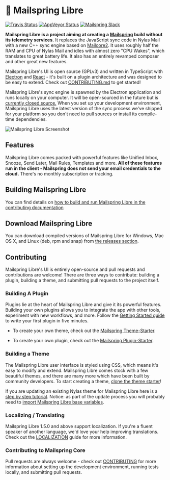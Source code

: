 # 💌 Mailspring Libre

[![Travis Status](https://travis-ci.org/Foundry376/Mailspring.svg?branch=master)](https://travis-ci.org/Foundry376/Mailspring)
[![AppVeyor Status](https://ci.appveyor.com/api/projects/status/iuuuy6d65u3x6bj6?svg=true)](https://ci.appveyor.com/project/Foundry376/Mailspring)
[![Mailspring Slack](https://join-mailspring-slack.herokuapp.com/badge.svg)](https://join-mailspring-slack.herokuapp.com/)

**Mailspring Libre is a project aiming at creating a [Mailspring](https://github.com/Foundry376/Mailspring) build without its telemetry services.** It replaces the JavaScript sync code in Nylas Mail with a new C++ sync engine based on [Mailcore2](https://github.com/MailCore/mailcore2). It uses roughly half the RAM and CPU of Nylas Mail and idles with almost zero "CPU Wakes", which translates to great battery life. It also has an entirely revamped composer and other great new features.

Mailspring Libre's UI is open source (GPLv3) and written in TypeScript with [Electron](https://github.com/atom/electron) and [React](https://facebook.github.io/react/) - it's built on a plugin architecture and was designed to be easy to extend. Check out [CONTRIBUTING.md](https://github.com/notpushkin/Mailspring-Libre/blob/master/CONTRIBUTING.md) to get started!

Mailspring Libre's sync engine is spawned by the Electron application and runs locally on your computer. It will be open-sourced in the future but is [currently closed source.](https://github.com/notpushkin/Mailspring-Libre/blob/master/ROADMAP.md#why-is-mailsync-closed-source) When you set up your development environment, Mailspring Libre uses the latest version of the sync process we've shipped for your platform so you don't need to pull sources or install its compile-time dependencies.

![Mailspring Libre Screenshot](https://github.com/notpushkin/Mailspring-Libre/raw/master/screenshots/hero_graphic_mac%402x.png)

## Features

Mailspring Libre comes packed with powerful features like Unified Inbox, Snooze, Send Later, Mail Rules, Templates and more. **All of these features run in the client - Mailspring does not send your email credentials to the cloud.** There's no monthly subscription or tracking.

## Building Mailspring Libre

You can find details on [how to build and run Mailspring Libre in the contributing documentation](https://github.com/notpushkin/Mailspring-Libre/blob/master/CONTRIBUTING.md#build-and-run-from-source)

## Download Mailspring Libre

You can download compiled versions of Mailspring Libre for Windows, Mac OS X, and Linux (deb, rpm and snap) from [the releases section](https://github.com/notpushkin/Mailspring-Libre/releases).

## Contributing

Mailspring Libre's UI is entirely open-source and pull requests and contributions are welcome! There are three ways to contribute: building a plugin, building a theme, and submitting pull requests to the project itself.

### Building A Plugin

Plugins lie at the heart of Mailspring Libre and give it its powerful features. Building your own plugins allows you to integrate the app with other tools, experiment with new workflows, and more. Follow the [Getting Started guide](https://Foundry376.github.io/Mailspring/) to write your first plugin in five minutes.

- To create your own theme, check out the [Mailspring Theme-Starter](https://github.com/Foundry376/Mailspring-Theme-Starter).

- To create your own plugin, check out the [Mailspring Plugin-Starter](https://github.com/Foundry376/Mailspring-Plugin-Starter).


### Building a Theme

The Mailspring Libre user interface is styled using CSS, which means it's easy to modify and extend. Mailspring Libre comes stock with a few beautiful themes, and there are many more which have been built by community developers. To start creating a theme, [clone the theme starter](https://github.com/Foundry376/Mailspring-Theme-Starter)!

If you are updating an existing Nylas theme for Mailspring Libre here is a [step by step tutorial](https://foundry376.zendesk.com/hc/en-us/articles/115001918391-How-do-I-update-an-N1-Nylas-Mail-theme-for-Mailspring-). Notice: as part of the update process you will probably need to [import Mailspring Libre base variables](https://github.com/notpushkin/Mailspring-Libre/issues/326#issuecomment-343757775).

### Localizing / Translating

Mailspring Libre 1.5.0 and above support localization. If you're a fluent speaker of another language, we'd love your help improving translations. Check out the [LOCALIZATION](https://github.com/notpushkin/Mailspring-Libre/blob/master/LOCALIZATION.md) guide for more information.

### Contributing to Mailspring Core

Pull requests are always welcome - check out [CONTRIBUTING](https://github.com/notpushkin/Mailspring-Libre/blob/master/CONTRIBUTING.md) for more information about setting up the development environment, running tests locally, and submitting pull requests.
